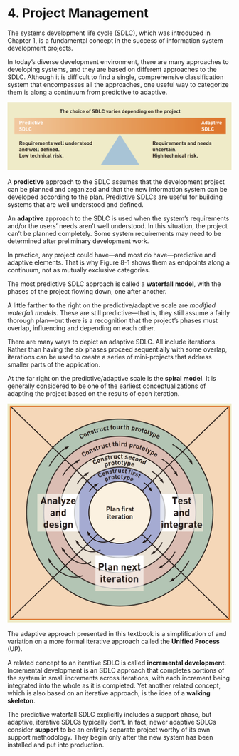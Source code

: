 # 4. Project Management

The systems development life cycle \(SDLC\), which was introduced in Chapter 1, is
 a fundamental concept in the success of information system development projects.

In today’s diverse development environment, there are many approaches to
 developing systems, and they are based on different approaches to the SDLC.
 Although it is difficult to find a single, comprehensive classification system that
 encompasses all the approaches, one useful way to categorize them is along a
 continuum from predictive to adaptive.

![](../.gitbook/assets/screen-shot-2018-06-10-at-19.13.18.png)

A **predictive** approach to the SDLC assumes that the development project
 can be planned and organized and that the new information system can be
 developed according to the plan. Predictive SDLCs are useful for building 
systems that are well understood and defined.

An **adaptive** approach to the SDLC is used when the system’s requirements 
and/or the users’ needs aren’t well understood. In this situation, the project can’t 
be planned completely. Some system requirements may need to be determined
 after preliminary development work.

In practice, any project could have—and most do have—predictive and 
adaptive elements. That is why Figure 8-1 shows them as endpoints along a
 continuum, not as mutually exclusive categories.

The most predictive SDLC approach is called a **waterfall** **model**, with the phases of the project 
flowing down, one after another.

A little farther to the right on the predictive/adaptive scale are _modified waterfall
 models_. These are still predictive—that is, they still assume a fairly thorough
 plan—but there is a recognition that the project’s phases must overlap, influencing 
and depending on each other.

There are many ways to depict an adaptive 
SDLC. All include iterations. Rather than having the six phases proceed sequentially
 with some overlap, iterations can be used to create a series of mini-projects that 
address smaller parts of the application.

At the far right on the predictive/adaptive scale is the **spiral model**. It
 is generally considered to be one of 
the earliest conceptualizations of adapting the project based on the results of
each iteration.

![](../.gitbook/assets/screen-shot-2018-06-10-at-19.30.46.png)

The adaptive approach presented in this textbook is
 a simplification of and variation on a more formal iterative approach called the
 **Unified Process** \(UP\).

A related concept to an iterative SDLC is called **incremental development**. 
Incremental development is an SDLC 
approach that completes portions of the system 
in small increments across iterations, with each
 increment being integrated into the whole as it
is completed. Yet another related concept, which is also based on an iterative approach, is
 the idea of a **walking skeleton**.

The predictive waterfall SDLC explicitly includes a support phase, but adaptive, 
iterative SDLCs typically don’t. In fact, newer adaptive SDLCs consider **support**
 to be an entirely separate project worthy of its own support methodology. They begin only after
 the new system has been installed and put into production.



